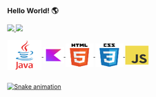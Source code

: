 ### Hello World! 🌎

<div>
  <a href="https://github.com/danifufu">
  <img height="180em" src="https://github-readme-stats.vercel.app/api?username=danifufu&show_icons=true&theme=tokyonight&include_all_commits=true&count_private=true"/>
  <img height="180em" src="https://github-readme-stats.vercel.app/api/top-langs/?username=danifufu&layout=compact&langs_count=7&theme=tokyonight"/>
</div>

<div style="display: inline_block"><br>
  <img align="center" height="70" width="80" src="https://raw.githubusercontent.com/devicons/devicon/1119b9f84c0290e0f0b38982099a2bd027a48bf1/icons/java/java-original-wordmark.svg">
  <img align="center" height="37" width="47" src="https://raw.githubusercontent.com/devicons/devicon/1119b9f84c0290e0f0b38982099a2bd027a48bf1/icons/kotlin/kotlin-original.svg">
  <img align="center" height="55" width="65" src="https://raw.githubusercontent.com/devicons/devicon/1119b9f84c0290e0f0b38982099a2bd027a48bf1/icons/html5/html5-original-wordmark.svg">
  <img align="center" height="55" width="65" src="https://raw.githubusercontent.com/devicons/devicon/1119b9f84c0290e0f0b38982099a2bd027a48bf1/icons/css3/css3-original-wordmark.svg">
  <img align="center" height="45" width="55" src="https://raw.githubusercontent.com/devicons/devicon/1119b9f84c0290e0f0b38982099a2bd027a48bf1/icons/javascript/javascript-original.svg">
</div>

##

![Snake animation](https://github.com/danifufu/danifufu/blob/output/github-contribution-grid-snake.svg)
